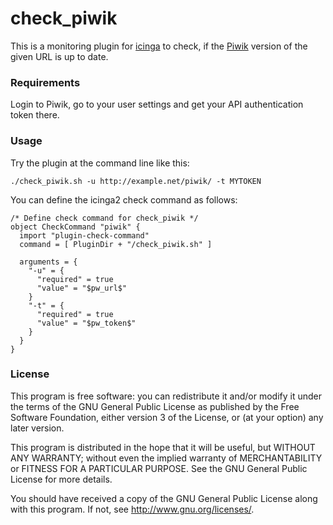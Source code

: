 # check_piwik

This is a monitoring plugin for [icinga] to check, if the [Piwik] version of the given URL is up to date.


### Requirements
Login to Piwik, go to your user settings and get your API authentication token there.

### Usage
Try the plugin at the command line like this:
```
./check_piwik.sh -u http://example.net/piwik/ -t MYTOKEN
```

You can define the icinga2 check command as follows:
```
/* Define check command for check_piwik */
object CheckCommand "piwik" {
  import "plugin-check-command"
  command = [ PluginDir + "/check_piwik.sh" ]

  arguments = {
    "-u" = {
      "required" = true
      "value" = "$pw_url$"
    }
    "-t" = {
      "required" = true
      "value" = "$pw_token$"
    }    
  }
}
```
### License
This program is free software: you can redistribute it and/or modify
it under the terms of the GNU General Public License as published by
the Free Software Foundation, either version 3 of the License, or
(at your option) any later version.

This program is distributed in the hope that it will be useful,
but WITHOUT ANY WARRANTY; without even the implied warranty of
MERCHANTABILITY or FITNESS FOR A PARTICULAR PURPOSE.  See the
GNU General Public License for more details.

You should have received a copy of the GNU General Public License
along with this program.  If not, see <http://www.gnu.org/licenses/>.


   [Piwik]: <https://piwik.org/>
   [icinga]: <https://www.icinga.com>

